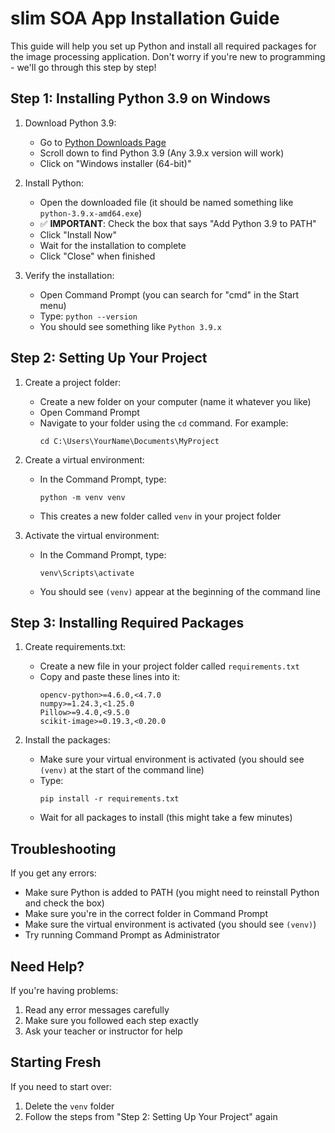 # slim SOA App Installation Guide

This guide will help you set up Python and install all required packages for the image processing application. Don't worry if you're new to programming - we'll go through this step by step!

## Step 1: Installing Python 3.9 on Windows

1. Download Python 3.9:
   - Go to [Python Downloads Page](https://www.python.org/downloads/windows/)
   - Scroll down to find Python 3.9 (Any 3.9.x version will work)
   - Click on "Windows installer (64-bit)"

2. Install Python:
   - Open the downloaded file (it should be named something like `python-3.9.x-amd64.exe`)
   - ✅ **IMPORTANT**: Check the box that says "Add Python 3.9 to PATH"
   - Click "Install Now"
   - Wait for the installation to complete
   - Click "Close" when finished

3. Verify the installation:
   - Open Command Prompt (you can search for "cmd" in the Start menu)
   - Type: `python --version`
   - You should see something like `Python 3.9.x`

## Step 2: Setting Up Your Project

1. Create a project folder:
   - Create a new folder on your computer (name it whatever you like)
   - Open Command Prompt
   - Navigate to your folder using the `cd` command. For example:
     ```
     cd C:\Users\YourName\Documents\MyProject
     ```

2. Create a virtual environment:
   - In the Command Prompt, type:
     ```
     python -m venv venv
     ```
   - This creates a new folder called `venv` in your project folder

3. Activate the virtual environment:
   - In the Command Prompt, type:
     ```
     venv\Scripts\activate
     ```
   - You should see `(venv)` appear at the beginning of the command line

## Step 3: Installing Required Packages

1. Create requirements.txt:
   - Create a new file in your project folder called `requirements.txt`
   - Copy and paste these lines into it:
     ```
     opencv-python>=4.6.0,<4.7.0
     numpy>=1.24.3,<1.25.0
     Pillow>=9.4.0,<9.5.0
     scikit-image>=0.19.3,<0.20.0
     ```

2. Install the packages:
   - Make sure your virtual environment is activated (you should see `(venv)` at the start of the command line)
   - Type:
     ```
     pip install -r requirements.txt
     ```
   - Wait for all packages to install (this might take a few minutes)

## Troubleshooting

If you get any errors:
- Make sure Python is added to PATH (you might need to reinstall Python and check the box)
- Make sure you're in the correct folder in Command Prompt
- Make sure the virtual environment is activated (you should see `(venv)`)
- Try running Command Prompt as Administrator

## Need Help?

If you're having problems:
1. Read any error messages carefully
2. Make sure you followed each step exactly
3. Ask your teacher or instructor for help

## Starting Fresh

If you need to start over:
1. Delete the `venv` folder
2. Follow the steps from "Step 2: Setting Up Your Project" again
